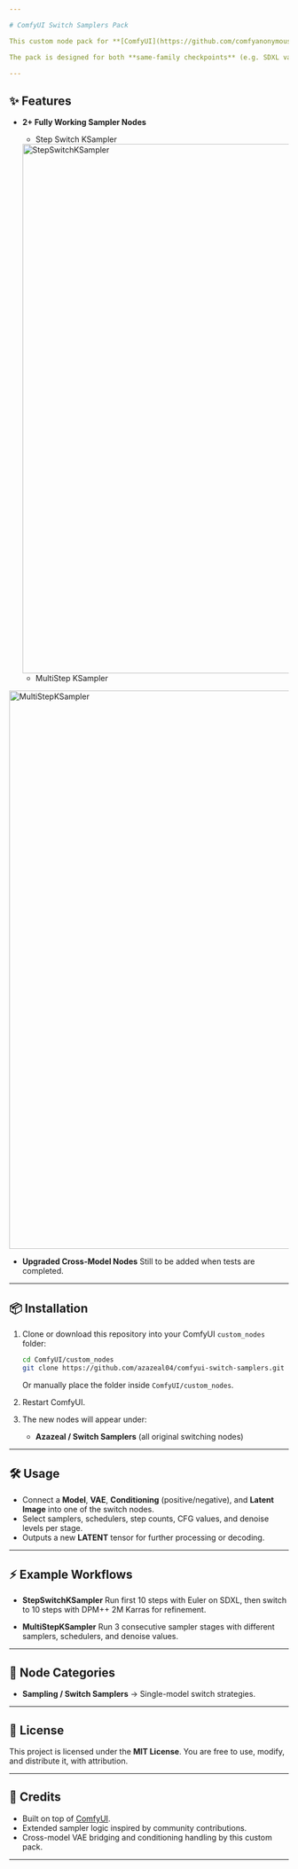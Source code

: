```yaml
---

# ComfyUI Switch Samplers Pack

This custom node pack for **[ComfyUI](https://github.com/comfyanonymous/ComfyUI)** introduces advanced sampler and scheduler switching strategies. It allows users to dynamically change samplers, schedulers, models, VAEs, CFG scales, denoise values, and conditioning between stages of a generation.

The pack is designed for both **same-family checkpoints** (e.g. SDXL variants).

---
```


## ✨ Features

* **2+ Fully Working Sampler Nodes**

  * Step Switch KSampler
  <img width="1587" height="955" alt="StepSwitchKSampler" src="https://github.com/user-attachments/assets/a4352b1f-10fa-4172-97ef-ef22501374b5" />

  
  * MultiStep KSampler
 <img width="1592" height="1007" alt="MultiStepKSampler" src="https://github.com/user-attachments/assets/cc7cfffc-e322-4fa3-a32a-0c5d204c7f25" />

    
 

* **Upgraded Cross-Model Nodes**
Still to be added when tests are completed.

---

## 📦 Installation

1. Clone or download this repository into your ComfyUI `custom_nodes` folder:

   ```bash
   cd ComfyUI/custom_nodes
   git clone https://github.com/azazeal04/comfyui-switch-samplers.git
   ```

   Or manually place the folder inside `ComfyUI/custom_nodes`.

2. Restart ComfyUI.

3. The new nodes will appear under:

   * **Azazeal / Switch Samplers** (all original switching nodes)
   
---

## 🛠️ Usage

* Connect a **Model**, **VAE**, **Conditioning** (positive/negative), and **Latent Image** into one of the switch nodes.
* Select samplers, schedulers, step counts, CFG values, and denoise levels per stage.
* Outputs a new **LATENT** tensor for further processing or decoding.

---

## ⚡ Example Workflows

* **StepSwitchKSampler**
  Run first 10 steps with Euler on SDXL, then switch to 10 steps with DPM++ 2M Karras for refinement.

* **MultiStepKSampler**
  Run 3 consecutive sampler stages with different samplers, schedulers, and denoise values.

---

## 📖 Node Categories

* **Sampling / Switch Samplers** → Single-model switch strategies.

---

## 📜 License

This project is licensed under the **MIT License**.
You are free to use, modify, and distribute it, with attribution.

---

## 🙌 Credits

* Built on top of [ComfyUI](https://github.com/comfyanonymous/ComfyUI).
* Extended sampler logic inspired by community contributions.
* Cross-model VAE bridging and conditioning handling by this custom pack.

---


